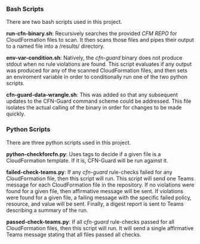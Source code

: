### Bash Scripts
There are two bash scripts used in this project.

**run-cfn-binary.sh**: Recursively searches the provided _CFM REPO_ for CloudFormation files to scan. It then scans those files and pipes their output to a named file into a /results/ directory.

**env-var-condition.sh**: Natively, the _cfn-guard_ binary does not produce stdout when no rule violations are found. This script evaluates if any output was produced for any of the scanned CloudFormation files, and then sets an enviroment variable in order to conditionally run one of the two python scripts.

**cfn-guard-data-wrangle.sh**: This was added so that any subsequent updates to the CFN-Guard command scheme could be addressed. This file isolates the actual calling of the binary in order for changes to be made quickly.

### Python Scripts
There are three python scripts used in this project.

**python-checkforcfn.py**: Uses tags to decide if a given file is a CloudFormation template. If it is, CFN-Guard will be run against it.

**failed-check-teams.py**: If any _cfn-guard_ rule-checks failed for any CloudFormation file, then this script will run. This script will send one Teams message for each CloudFormation file in the repository. If no violations were found for a given file, then affirmative message will be sent. If violations were found for a given file, a failing message with the specific failed policy, resource, and value will be sent. Finally, a digest report is sent to Teams describing a summary of the run. 

**passed-check-teams.py**: If all _cfn-guard_ rule-checks passed for all CloudFormation files, then this script will run. It will send a single affirmative Teams message stating that all files passed all checks. 
